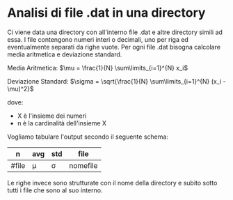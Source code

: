 # Analisi di file .dat in una directory

Ci viene data una directory con all'interno file .dat e altre directory simili ad essa. I file contengono numeri interi o decimali, uno per riga ed eventualmente separati da righe vuote. Per ogni file .dat bisogna calcolare media aritmetica e deviazione standard.

Media Aritmetica: $\mu = \frac{1}{N} \sum\limits_{i=1}^{N} x_i$

Deviazione Standard: $\sigma = \sqrt{\frac{1}{N} \sum\limits_{i=1}^{N} (x_i - \mu)^2}$




dove:
- X è l'insieme dei numeri	
- n è la cardinalità dell'insieme X

Vogliamo tabulare l'output secondo il seguente schema:

| n     | avg      | std      | file       |
|-------|----------|----------|------------|
| #file | μ        | σ        | nomefile   |

Le righe invece sono strutturate con il nome della directory e subito sotto tutti i file che sono al suo interno.

